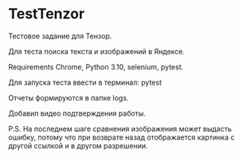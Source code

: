 # TestTenzor
Тестовое задание для Тензор.

Для теста поиска текста и изображений в Яндексе.

Requirements
Chrome, Python 3.10, selenium, pytest.


Для запуска теста ввести в терминал:
pytest

Отчеты формируются в папке logs.

Добавил видео подтверждения работы.


P.S. На последнем шаге сравнения изображения может выдасть ошибку, потому что при возврате назад отображается картинка  с другой ссылкой и в другом разрешении.
     

